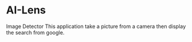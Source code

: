 # AI-Lens
Image Detector
This application take a picture from a camera then display the search from google.
